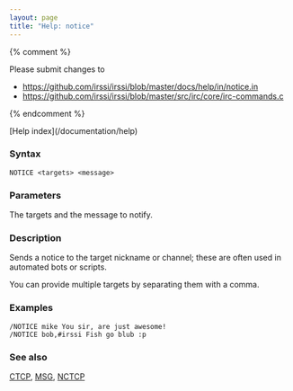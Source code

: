 ```yaml
---
layout: page
title: "Help: notice"
---
```


{% comment %}

Please submit changes to
- https://github.com/irssi/irssi/blob/master/docs/help/in/notice.in
- https://github.com/irssi/irssi/blob/master/src/irc/core/irc-commands.c


{% endcomment %}
<nav markdown="1">
[Help index](/documentation/help)
</nav>

### Syntax ###

<div class="highlight irssisyntax"><pre style="\-\-cmdlen:6ch"><code><span class="synB">NOTICE</span> <span class="synB05">&lt;targets></span> <span class="synB05">&lt;message></span></code></pre></div>



### Parameters ###

The targets and the message to notify.

### Description ###

Sends a notice to the target nickname or channel; these are often used in
automated bots or scripts.

You can provide multiple targets by separating them with a comma.

### Examples ###

    /NOTICE mike You sir, are just awesome!
    /NOTICE bob,#irssi Fish go blub :p

### See also ###
[CTCP](/documentation/help/ctcp), [MSG](/documentation/help/msg), [NCTCP](/documentation/help/nctcp)

